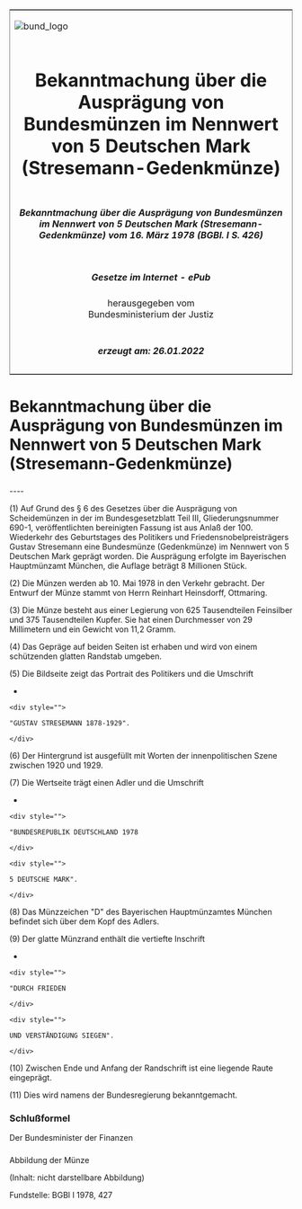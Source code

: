 <span id="DECKBLATT.html"></span>

<table border="0" frame="border" width="100%">

<tr valign="top">

<td align="left">

![bund\_logo](BfJ_2021_Web_de_de.gif)

</td>

<td align="right">

 

</td>

</tr>

<tr align="center" valign="middle">

<td colspan="2">

# Bekanntmachung über die Ausprägung von Bundesmünzen im Nennwert von 5 Deutschen Mark (Stresemann-Gedenkmünze)

</td>

</tr>

<tr align="center" valign="middle">

<td colspan="2">

##### Bekanntmachung über die Ausprägung von Bundesmünzen im Nennwert von 5 Deutschen Mark (Stresemann-Gedenkmünze) vom 16. März 1978 (BGBl. I S. 426)

</td>

</tr>

<tr align="center" valign="middle">

<td colspan="2">

  
  

##### Gesetze im Internet - ePub  
  
herausgegeben vom  
Bundesministerium der Justiz

</td>

</tr>

<tr align="center" valign="bottom">

<td colspan="2">

  
  

##### erzeugt am: 26.01.2022

</td>

</tr>

</table>

<span id="BJNR004260978.html"></span>

# Bekanntmachung über die Ausprägung von Bundesmünzen im Nennwert von 5 Deutschen Mark (Stresemann-Gedenkmünze)

<span id="BJNR004260978BJNE000100307.html"></span>

###   
\----

<div>

<div class="jnhtml">

<div>

<div class="jurAbsatz">

(1) Auf Grund des § 6 des Gesetzes über die Ausprägung von Scheidemünzen
in der im Bundesgesetzblatt Teil III, Gliederungsnummer 690-1,
veröffentlichten bereinigten Fassung ist aus Anlaß der 100. Wiederkehr
des Geburtstages des Politikers und Friedensnobelpreisträgers Gustav
Stresemann eine Bundesmünze (Gedenkmünze) im Nennwert von 5 Deutschen
Mark geprägt worden. Die Ausprägung erfolgte im Bayerischen Hauptmünzamt
München, die Auflage beträgt 8 Millionen Stück.

</div>

<div class="jurAbsatz">

(2) Die Münzen werden ab 10. Mai 1978 in den Verkehr gebracht. Der
Entwurf der Münze stammt von Herrn Reinhart Heinsdorff, Ottmaring.

</div>

<div class="jurAbsatz">

(3) Die Münze besteht aus einer Legierung von 625 Tausendteilen
Feinsilber und 375 Tausendteilen Kupfer. Sie hat einen Durchmesser von
29 Millimetern und ein Gewicht von 11,2 Gramm.

</div>

<div class="jurAbsatz">

(4) Das Gepräge auf beiden Seiten ist erhaben und wird von einem
schützenden glatten Randstab umgeben.

</div>

<div class="jurAbsatz">

(5) Die Bildseite zeigt das Portrait des Politikers und die Umschrift

  - 
    
    <div style="">
    
    "GUSTAV STRESEMANN 1878-1929".
    
    </div>

</div>

<div class="jurAbsatz">

(6) Der Hintergrund ist ausgefüllt mit Worten der innenpolitischen Szene
zwischen 1920 und 1929.

</div>

<div class="jurAbsatz">

(7) Die Wertseite trägt einen Adler und die Umschrift

  - 
    
    <div style="">
    
    "BUNDESREPUBLIK DEUTSCHLAND 1978
    
    </div>
    
    <div style="">
    
    5 DEUTSCHE MARK".
    
    </div>

</div>

<div class="jurAbsatz">

(8) Das Münzzeichen "D" des Bayerischen Hauptmünzamtes München befindet
sich über dem Kopf des Adlers.

</div>

<div class="jurAbsatz">

(9) Der glatte Münzrand enthält die vertiefte Inschrift

  - 
    
    <div style="">
    
    "DURCH FRIEDEN
    
    </div>
    
    <div style="">
    
    UND VERSTÄNDIGUNG SIEGEN".
    
    </div>

</div>

<div class="jurAbsatz">

(10) Zwischen Ende und Anfang der Randschrift ist eine liegende Raute
eingeprägt.

</div>

<div class="jurAbsatz">

(11) Dies wird namens der Bundesregierung bekanntgemacht.

</div>

</div>

</div>

</div>

<span id="BJNR004260978BJNE000200307.html"></span>

### Schlußformel  

<div>

<div class="jnhtml">

<div>

<div class="jurAbsatz">

<span class="SP">Der Bundesminister der Finanzen</span>

</div>

</div>

</div>

</div>

<span id="BJNR004260978BJNE000300307.html"></span>

###   
Abbildung der Münze

<div>

<div class="jnhtml">

<div>

<div class="jurAbsatz">

(Inhalt: nicht darstellbare Abbildung)  

<div class="kommentar_Fundstelle">

Fundstelle: BGBl I 1978, 427

</div>

</div>

</div>

</div>

</div>
